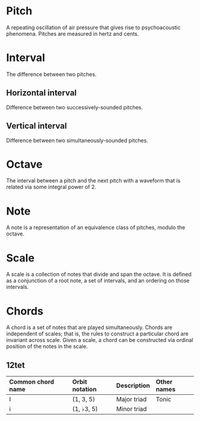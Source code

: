 # Pitch

A repeating oscillation of air pressure that gives rise to psychoacoustic phenomena. Pitches are measured in hertz and cents.

# Interval

The difference between two pitches.

## Horizontal interval

Difference between two successively-sounded pitches.

## Vertical interval

Difference between two simultaneously-sounded pitches.

# Octave

The interval between a pitch and the next pitch with a waveform that is related via some integral power of 2.

# Note

A note is a representation of an equivalence class of pitches, modulo the octave.

# Scale

A scale is a collection of notes that divide and span the octave. It is defined as a conjunction of a root note, a set of intervals, and an ordering on those intervals.

# Chords

A chord is a set of notes that are played simultaneously. Chords are independent of scales; that is, the rules to construct a particular chord are invariant across scale. Given a scale, a chord can be constructed via ordinal position of the notes in the scale.

## 12tet

| Common chord name | Orbit notation | Description  | Other names |
|:--                |:--             |:--           |:--          |
| I                 | (1, 3, 5)      | Major triad  | Tonic       |
| i                 | (1, ♭3, 5)     | Minor triad  |             |

